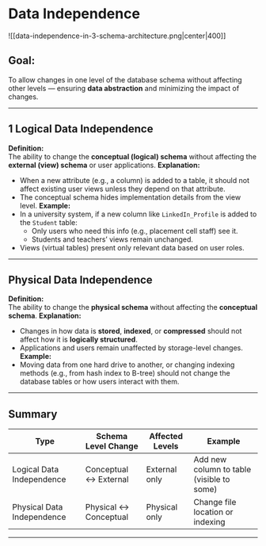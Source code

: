 # Data Independence

![[data-independence-in-3-schema-architecture.png|center|400]]

## **Goal:**
To allow changes in one level of the database schema without affecting other levels — ensuring **data abstraction** and minimizing the impact of changes.

---
## 1️ **Logical Data Independence**
**Definition:**  
The ability to change the **conceptual (logical) schema** without affecting the **external (view) schema** or user applications.
**Explanation:**
- When a new attribute (e.g., a column) is added to a table, it should not affect existing user views unless they depend on that attribute.
- The conceptual schema hides implementation details from the view level.
**Example:**
- In a university system, if a new column like `LinkedIn_Profile` is added to the `Student` table:
    - Only users who need this info (e.g., placement cell staff) see it.
    - Students and teachers’ views remain unchanged.
- Views (virtual tables) present only relevant data based on user roles.

---

## **Physical Data Independence**
**Definition:**  
The ability to change the **physical schema** without affecting the **conceptual schema**.
**Explanation:**
- Changes in how data is **stored**, **indexed**, or **compressed** should not affect how it is **logically structured**.
- Applications and users remain unaffected by storage-level changes.
**Example:**
- Moving data from one hard drive to another, or changing indexing methods (e.g., from hash index to B-tree) should not change the database tables or how users interact with them.    

---

##  **Summary**

|Type|Schema Level Change|Affected Levels|Example|
|---|---|---|---|
|Logical Data Independence|Conceptual ↔ External|External only|Add new column to table (visible to some)|
|Physical Data Independence|Physical ↔ Conceptual|Physical only|Change file location or indexing|

---
